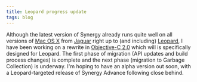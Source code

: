 ```yaml
---
title: Leopard progress update
tags: blog
---
```


Although the latest version of Synergy already runs quite well on all versions of [Mac OS X](http://wincent.dev/wiki/Mac%20OS%20X) from [Jaguar](http://wincent.dev/wiki/Jaguar) right up to (and including) [Leopard](http://wincent.dev/wiki/Leopard), I have been working on a rewrite in [Objective-C 2.0](http://wincent.dev/wiki/Objective-C%202.0) which will is specifically designed for Leopard. The first phase of migration (API updates and build process changes) is complete and the next phase (migration to Garbage Collection) is underway. I'm hoping to have an alpha version out soon, with a Leopard-targeted release of Synergy Advance following close behind.
